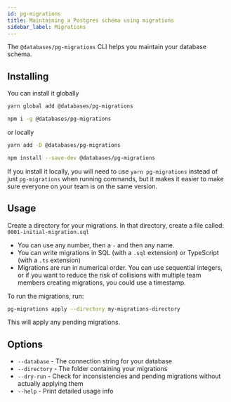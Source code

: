 ```yaml
---
id: pg-migrations
title: Maintaining a Postgres schema using migrations
sidebar_label: Migrations
---
```


The `@databases/pg-migrations` CLI helps you maintain your database schema.

## Installing

You can install it globally

```sh
yarn global add @databases/pg-migrations
```

```sh
npm i -g @databases/pg-migrations
```

or locally

```sh
yarn add -D @databases/pg-migrations
```

```sh
npm install --save-dev @databases/pg-migrations
```

If you install it locally, you will need to use `yarn pg-migrations` instead of just `pg-migrations` when running commands, but it makes it easier to make sure everyone on your team is on the same version.

## Usage

Create a directory for your migrations. In that directory, create a file called: `0001-initial-migration.sql`

- You can use any number, then a `-` and then any name.
- You can write migrations in SQL (with a `.sql` extension) or TypeScript (with a `.ts` extension)
- Migrations are run in numerical order. You can use sequential integers, or if you want to reduce the risk of collisions with multiple team members creating migrations, you could use a timestamp.

To run the migrations, run:

```sh
pg-migrations apply --directory my-migrations-directory
```

This will apply any pending migrations.

## Options

- `--database` - The connection string for your database
- `--directory` - The folder containing your migrations
- `--dry-run` - Check for inconsistencies and pending migrations without actually applying them
- `--help` - Print detailed usage info
